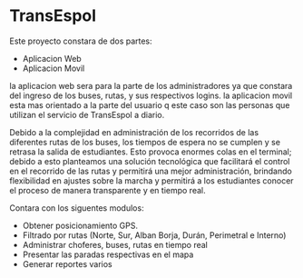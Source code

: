 # TransEspol

Este proyecto constara de dos partes:<br />
  - Aplicacion Web<br />
  - Aplicacion Movil
  
la aplicacion web sera para la parte de los administradores ya que constara del ingreso de los buses, rutas, y sus respectivos logins.
la aplicacion movil esta mas orientado a la parte del usuario q este caso son las personas que utilizan el servicio de TransEspol a diario.<br />

Debido a la complejidad en administración de los recorridos de las diferentes rutas de los buses,  los tiempos de espera no se cumplen y se retrasa la salida de estudiantes. Esto provoca enormes colas en el terminal; debido a esto planteamos una solución tecnológica que facilitará el control en el recorrido de las rutas y permitirá una mejor administración,  brindando flexibilidad en ajustes sobre la marcha y permitirá a los estudiantes conocer el proceso de manera transparente y en tiempo real.

Contara con los siguentes modulos:<br />
- Obtener posicionamiento GPS.<br />
- Filtrado por rutas (Norte, Sur, Alban Borja, Durán, Perimetral e Interno)<br />
- Administrar choferes, buses, rutas en tiempo real<br />
- Presentar las paradas respectivas en el mapa<br />
- Generar reportes varios

